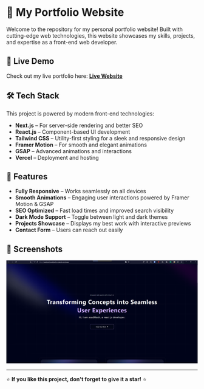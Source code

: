 # 🚀 My Portfolio Website

Welcome to the repository for my personal portfolio website! Built with cutting-edge web technologies, this website showcases my skills, projects, and expertise as a front-end web developer.

## 🔗 Live Demo
Check out my live portfolio here: [**Live Website**](https://asadmash-asadmashs-projects.vercel.app/)

## 🛠 Tech Stack
This project is powered by modern front-end technologies:

- **Next.js** – For server-side rendering and better SEO
- **React.js** – Component-based UI development
- **Tailwind CSS** – Utility-first styling for a sleek and responsive design
- **Framer Motion** – For smooth and elegant animations
- **GSAP** – Advanced animations and interactions
- **Vercel** – Deployment and hosting

## 🎨 Features
- **Fully Responsive** – Works seamlessly on all devices
- **Smooth Animations** – Engaging user interactions powered by Framer Motion & GSAP
- **SEO Optimized** – Fast load times and improved search visibility
- **Dark Mode Support** – Toggle between light and dark themes
- **Projects Showcase** – Displays my best work with interactive previews
- **Contact Form** – Users can reach out easily

## 📸 Screenshots
![Portfolio Screenshot](screenshorts/screenshort-01.png)

---

⭐ **If you like this project, don't forget to give it a star!** ⭐


